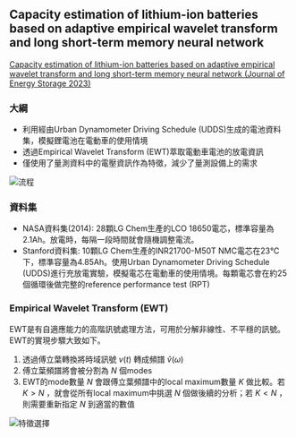 ## Capacity estimation of lithium-ion batteries based on adaptive empirical wavelet transform and long short-term memory neural network  

[Capacity estimation of lithium-ion batteries based on adaptive empirical wavelet transform and long short-term memory neural network (Journal of Energy Storage 2023)](https://www.sciencedirect.com/science/article/pii/S2352152X23014433#t0020)

### 大綱  
* 利用經由Urban Dynamometer Driving Schedule (UDDS)生成的電池資料集，模擬鋰電池在電動車的使用情境  
* 透過Empirical Wavelet Transform (EWT)萃取電動車電池的放電資訊  
* 僅使用了量測資料中的電壓資訊作為特徵，減少了量測設備上的需求  

![流程](https://ars.els-cdn.com/content/image/1-s2.0-S2352152X23014433-ga1_lrg.jpg)  

### 資料集  

* NASA資料集(2014): 28顆LG Chem生產的LCO 18650電芯，標準容量為2.1Ah。放電時，每隔一段時間就會隨機調整電流。
* Stanford資料集: 10顆LG Chem生產的INR21700-M50T NMC電芯在23℃下，標準容量為4.85Ah。使用Urban Dynamometer Driving Schedule (UDDS)進行充放電實驗，模擬電芯在電動車的使用情境。每顆電芯會在約25個循環後做完整的reference performance test (RPT)

### Empirical Wavelet Transform (EWT)  

EWT是有自適應能力的高階訊號處理方法，可用於分解非線性、不平穩的訊號。EWT的實現步驟大致如下。

1. 透過傅立葉轉換將時域訊號 $v(t)$ 轉成頻譜 $\hat{v}(\omega)$
2. 傅立葉頻譜將會被分割為 $N$ 個modes
3. EWT的mode數量 $N$ 會跟傅立葉頻譜中的local maximum數量 $K$ 做比較。若 $K>N$ ，就會從所有local maximum中挑選 $N$ 個做後續的分析；若 $K<N$ ，則需要重新指定 $N$ 到適當的數值

![特徵選擇](https://hackmd.io/_uploads/ByR7Cil6h.png)
